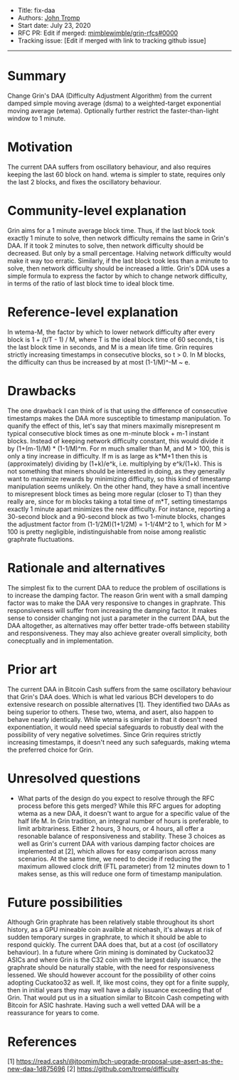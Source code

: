 - Title: fix-daa
- Authors: [John Tromp](mailto:john.tromp@gmail.com)
- Start date: July 23, 2020
- RFC PR: Edit if merged: [mimblewimble/grin-rfcs#0000](https://github.com/mimblewimble/grin-rfcs/pull/0000) 
- Tracking issue: [Edit if merged with link to tracking github issue]

---

# Summary
[summary]: #summary

Change Grin's DAA (Difficulty Adjustment Algorithm) from the current damped simple moving average (dsma) to a weighted-target exponential moving average (wtema). Optionally further restrict the faster-than-light window to 1 minute.

# Motivation
[motivation]: #motivation

The current DAA suffers from oscillatory behaviour, and also requires keeping the last 60 block on hand.
wtema is simpler to state, requires only the last 2 blocks, and fixes the oscillatory behaviour.

# Community-level explanation
[community-level-explanation]: #community-level-explanation

Grin aims for a 1 minute average block time.
Thus, if the last block took exactly 1 minute to solve, then network difficulty remains the same in Grin's DAA.
If it took 2 minutes to solve, then network difficulty should be decreased.
But only by a small percentage. Halving network difficulty would make it way too erratic. 
Similarly, if the last block took less than a minute to solve, then network difficulty should be increased a little.
Grin's DDA uses a simple formula to express the factor by which to change network difficulty, in terms of the ratio of last block time to ideal block time.

# Reference-level explanation
[reference-level-explanation]: #reference-level-explanation

In wtema-M, the factor by which to lower network difficulty after every block
is 1 + (t/T - 1) / M, where T is the ideal block time of 60 seconds, t is the
last block time in seconds, and M is a mean life time.  Grin requires strictly
increasing timestamps in consecutive blocks, so t > 0.
In M blocks, the difficulty can thus be increased by at most (1-1/M)^-M ~ e.

# Drawbacks
[drawbacks]: #drawbacks

The one drawback I can think of is that using the difference of consecutive
timestamps makes the DAA more susceptible to timestamp manipulation. To quanify
the effect of this, let's say that miners maximally misrepresent m typical
consecutive block times as one m-minute block + m-1 instant blocks. Instead of
keeping network difficulty constant, this would divide it by (1+(m-1)/M) * (1-1/M)^m.
For m much smaller than M, and M > 100, this is only a tiny increase in difficulty.
If m is as large as k\*M+1 then this is (approximately) dividing by (1+k)/e^k, i.e. multiplying by e^k/(1+k).
This is not something that miners should be interested in doing,
as they generally want to maximize rewards by minimizing difficulty,
so this kind of timestamp manipulation seems unlikely.
On the other hand, they have a small incentive to misrepresent block times as
being more regular (closer to T) than they really are, since for m blocks
taking a total time of m\*T, setting timestamps exactly 1 minute apart minimizes the new difficulty.
For instance, reporting a 30-second block and a 90-second block as two 1-minute blocks, changes the adjustment factor
from (1-1/2M)(1+1/2M) = 1-1/4M^2 to 1, which for M > 100 is pretty negligible, indistinguishable from noise
among realistic graphrate fluctuations.

# Rationale and alternatives
[rationale-and-alternatives]: #rationale-and-alternatives

The simplest fix to the current DAA to reduce the problem of oscillations is to increase the damping factor.
The reason Grin went with a small damping factor was to make the DAA very responsive to changes in graphrate.
This responsiveness will suffer from increasing the damping factor. It makes sense to consider changing not just
a parameter in the current DAA, but the DAA altogether, as alternatives may offer better trade-offs between stability
and responsiveness. They may also achieve greater overall simplicity, both conecptually and in implementation.

# Prior art
[prior-art]: #prior-art

The current DAA in Bitcoin Cash suffers from the same oscillatory behaviour that Grin's DAA does.
Which is what led various BCH developers to do extensive research on possible alternatives [1].
They identified two DAAs as being superior to others. These two, wtema, and asert, also happen to behave nearly identically.
While wtema is simpler in that it doesn't need exponentiation, it would need special safeguards to robustly deal with
the possibility of very negative solvetimes. Since Grin requires strictly increasing timestamps, it doesn't need any such
safeguards, making wtema the preferred choice for Grin.

# Unresolved questions
[unresolved-questions]: #unresolved-questions

- What parts of the design do you expect to resolve through the RFC process before this gets merged?
While this RFC argues for adopting wtema as a new DAA, it doesn't want to argue for a specific value of the half life M.
In Grin tradition, an integral number of hours is preferable, to limit
arbitrariness. Either 2 hours, 3 hours, or 4 hours, all offer a resonable
balance of responsiveness and stability.
These 3 choices as well as Grin's current DAA with various damping factor choices are implemented at [2],
which allows for easy comparison across many scenarios.
At the same time, we need to decide if reducing the maximum allowed clock drift (FTL parameter) from 12 minutes
down to 1 makes sense, as this will reduce one form of timestamp manipulation.

# Future possibilities
[future-possibilities]: #future-possibilities

Although Grin graphrate has been relatively stable throughout its short history, as a GPU mineable coin availble at nicehash, it's always at risk of sudden temporary surges in graphrate, to which it should be able to respond quickly. The current DAA does that, but at a cost (of oscillatory behaviour).
In a future where Grin mining is dominated by Cuckatoo32 ASICs and where Grin is the C32 coin with the largest daily issuance, 
the graphrate should be naturally stable, with the need for responsiveness lessened.
We should however account for the possibility of other coins adopting Cuckatoo32 as well.
If, like most coins, they opt for a finite supply, then in initial years they may well have a daily issuance exceeding that of Grin. That would put us in a situation similar to Bitcoin Cash competing with Bitcoin for ASIC hashrate.
Having such a well vetted DAA will be a reassurance for years to come.

# References
[references]: #references

[1] https://read.cash/@jtoomim/bch-upgrade-proposal-use-asert-as-the-new-daa-1d875696
[2] https://github.com/tromp/difficulty
